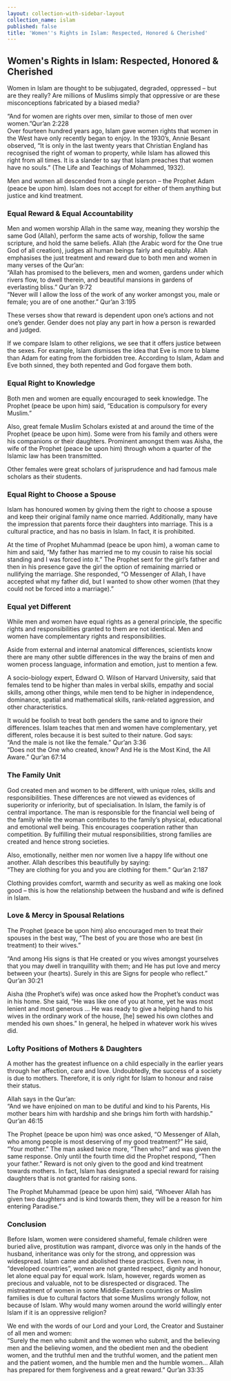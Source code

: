 ```yaml
---
layout: collection-with-sidebar-layout
collection_name: islam
published: false
title: 'Women''s Rights in Islam: Respected, Honored & Cherished'
---
```

## Women's Rights in Islam: Respected, Honored & Cherished
Women in Islam are thought to be subjugated, degraded, oppressed – but are they really? Are millions of Muslims simply that oppressive or are these misconceptions fabricated by a biased media?

“And for women are rights over men, similar to those of men over women.”Qur’an 2:228  
Over fourteen hundred years ago, Islam gave women rights that women in the West have only recently began to enjoy. In the 1930’s, Annie Besant observed, “It is only in the last twenty years that Christian England has recognised the right of woman to property, while Islam has allowed this right from all times. It is a slander to say that Islam preaches that women have no souls.” (The Life and Teachings of Mohammed, 1932).

Men and women all descended from a single person – the Prophet Adam (peace be upon him). Islam does not accept for either of them anything but justice and kind treatment.

### Equal Reward & Equal Accountability
Men and women worship Allah in the same way, meaning they worship the same God (Allah), perform the same acts of worship, follow the same scripture, and hold the same beliefs. Allah (the Arabic word for the One true God of all creation), judges all human beings fairly and equitably. Allah emphasises the just treatment and reward due to both men and women in many verses of the Qur’an:  
“Allah has promised to the believers, men and women, gardens under which rivers flow, to dwell therein, and beautiful mansions in gardens of everlasting bliss.” Qur’an 9:72  
“Never will I allow the loss of the work of any worker amongst you, male or female; you are of one another.” Qur’an 3:195  

These verses show that reward is dependent upon one’s actions and not one’s gender. Gender does not play any part in how a person is rewarded and judged.

If we compare Islam to other religions, we see that it offers justice between the sexes. For example, Islam dismisses the idea that Eve is more to blame than Adam for eating from the forbidden tree. According to Islam, Adam and Eve both sinned, they both repented and God forgave them both.

### Equal Right to Knowledge
Both men and women are equally encouraged to seek knowledge. The Prophet (peace be upon him) said, “Education is compulsory for every Muslim.”

Also, great female Muslim Scholars existed at and around the time of the Prophet (peace be upon him). Some were from his family and others were his companions or their daughters. Prominent amongst them was Aisha, the wife of the Prophet (peace be upon him) through whom a quarter of the Islamic law has been transmitted.

Other females were great scholars of jurisprudence and had famous male scholars as their students.

### Equal Right to Choose a Spouse
Islam has honoured women by giving them the right to choose a spouse and keep their original family name once married. Additionally, many have the impression that parents force their daughters into marriage. This is a cultural practice, and has no basis in Islam. In fact, it is prohibited.

At the time of Prophet Muhammad (peace be upon him), a woman came to him and said, “My father has married me to my cousin to raise his social standing and I was forced into it.” The Prophet sent for the girl’s father and then in his presence gave the girl the option of remaining married or nullifying the marriage. She responded, “O Messenger of Allah, I have accepted what my father did, but I wanted to show other women (that they could not be forced into a marriage).”

### Equal yet Different
While men and women have equal rights as a general principle, the specific rights and responsibilities granted to them are not identical. Men and women have complementary rights and responsibilities.

Aside from external and internal anatomical differences, scientists know there are many other subtle differences in the way the brains of men and women process language, information and emotion, just to mention a few.

A socio-biology expert, Edward O. Wilson of Harvard University, said that females tend to be higher than males in verbal skills, empathy and social skills, among other things, while men tend to be higher in independence, dominance, spatial and mathematical skills, rank-related aggression, and other characteristics.

It would be foolish to treat both genders the same and to ignore their differences. Islam teaches that men and women have complementary, yet different, roles because it is best suited to their nature. God says:  
“And the male is not like the female.” Qur’an 3:36  
“Does not the One who created, know? And He is the Most Kind, the All Aware.” Qur’an 67:14

### The Family Unit
God created men and women to be different, with unique roles, skills and responsibilities. These differences are not viewed as evidences of superiority or inferiority, but of specialisation. In Islam, the family is of central importance. The man is responsible for the financial well being of the family while the woman contributes to the family’s physical, educational and emotional well being. This encourages cooperation rather than competition. By fulfilling their mutual responsibilities, strong families are created and hence strong societies.

Also, emotionally, neither men nor women live a happy life without one another. Allah describes this beautifully by saying:  
“They are clothing for you and you are clothing for them.” Qur’an 2:187  

Clothing provides comfort, warmth and security as well as making one look good – this is how the relationship between the husband and wife is defined in Islam.

### Love & Mercy in Spousal Relations
The Prophet (peace be upon him) also encouraged men to treat their spouses in the best way, “The best of you are those who are best (in treatment) to their wives.”

“And among His signs is that He created or you wives amongst yourselves that you may dwell in tranquillity with them; and He has put love and mercy between your (hearts). Surely in this are Signs for people who reflect.” Qur’an 30:21

Aisha (the Prophet’s wife) was once asked how the Prophet’s conduct was in his home. She said, “He was like one of you at home, yet he was most lenient and most generous … He was ready to give a helping hand to his wives in the ordinary work of the house, [he] sewed his own clothes and mended his own shoes.” In general, he helped in whatever work his wives did.

### Lofty Positions of Mothers & Daughters
A mother has the greatest influence on a child especially in the earlier years through her affection, care and love. Undoubtedly, the success of a society is due to mothers. Therefore, it is only right for Islam to honour and raise their status.

Allah says in the Qur’an:  
“And we have enjoined on man to be dutiful and kind to his Parents, His mother bears him with hardship and she brings him forth with hardship.” Qur’an 46:15

The Prophet (peace be upon him) was once asked, “O Messenger of Allah, who among people is most deserving of my good treatment?” He said, “Your mother.” The man asked twice more, “Then who?” and was given the same response. Only until the fourth time did the Prophet respond, “Then your father.” Reward is not only given to the good and kind treatment towards mothers. In fact, Islam has designated a special reward for raising daughters that is not granted for raising sons.

The Prophet Muhammad (peace be upon him) said, “Whoever Allah has given two daughters and is kind towards them, they will be a reason for him entering Paradise.”

### Conclusion
Before Islam, women were considered shameful, female children were buried alive, prostitution was rampant, divorce was only in the hands of the husband, inheritance was only for the strong, and oppression was widespread. Islam came and abolished these practices. Even now, in “developed countries”, women are not granted respect, dignity and honour, let alone equal pay for equal work. Islam, however, regards women as precious and valuable, not to be disrespected or disgraced. The mistreatment of women in some Middle-Eastern countries or Muslim families is due to cultural factors that some Muslims wrongly follow, not because of Islam. Why would many women around the world willingly enter Islam if it is an oppressive religion?

We end with the words of our Lord and your Lord, the Creator and Sustainer of all men and women:  
“Surely the men who submit and the women who submit, and the believing men and the believing women, and the obedient men and the obedient women, and the truthful men and the truthful women, and the patient men and the patient women, and the humble men and the humble women… Allah has prepared for them forgiveness and a great reward.” Qur’an 33:35